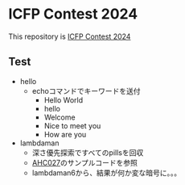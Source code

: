 # ICFP Contest 2024

This repository is [ICFP Contest 2024](https://icfpcontest2024.github.io/)

## Test

- hello
  - echoコマンドでキーワードを送付
    - Hello World
    - hello
    - Welcome
    - Nice to meet you
    - How are you
- lambdaman
  - 深さ優先探索ですべてのpillsを回収
  - [AHC027](https://atcoder.jp/contests/ahc027/tasks/ahc027_a)のサンプルコードを参照
  - lambdaman6から、結果が何か変な暗号に。。。